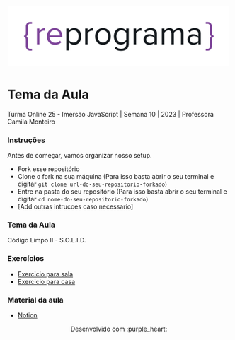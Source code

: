 <h1 align="center">
  <img src="assets/reprograma-fundos-claros.png" alt="logo reprograma" width="500">
</h1>

# Tema da Aula

Turma Online 25 - Imersão JavaScript | Semana 10 | 2023 | Professora Camila Monteiro

### Instruções
Antes de começar, vamos organizar nosso setup.
* Fork esse repositório 
* Clone o fork na sua máquina (Para isso basta abrir o seu terminal e digitar `git clone url-do-seu-repositorio-forkado`)
* Entre na pasta do seu repositório (Para isso basta abrir o seu terminal e digitar `cd nome-do-seu-repositorio-forkado`)
* [Add outras intrucoes caso necessario]

### Tema da Aula
Código Limpo II - S.O.L.I.D.

### Exercícios 
* [Exercicio para sala](/exercicios/para-sala/)
* [Exercicio para casa](/exercicios/para-casa/)

### Material da aula 
* [Notion](https://muddy-estimate-da7.notion.site/C-digo-limpo-2-S-O-L-I-D-a19cffc34e4c465dafffceb04cc88d70?pvs=4)



<p align="center">
Desenvolvido com :purple_heart:  
</p>

